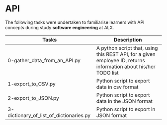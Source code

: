# API

The following tasks were undertaken to familiarise learners with API concepts during study **software engineering** at ALX.

| Tasks | Description |
| ----- | ----------- |
| 0-gather_data_from_an_API.py | A python script that, using this REST API, for a given employee ID, returns information about his/her TODO list |
| 1-export_to_CSV.py | Python script to export data in csv format |
| 2-export_to_JSON.py | Python script to export data in the JSON format |
| 3-dictionary_of_list_of_dictionaries.py | Python script to export in JSON format |

